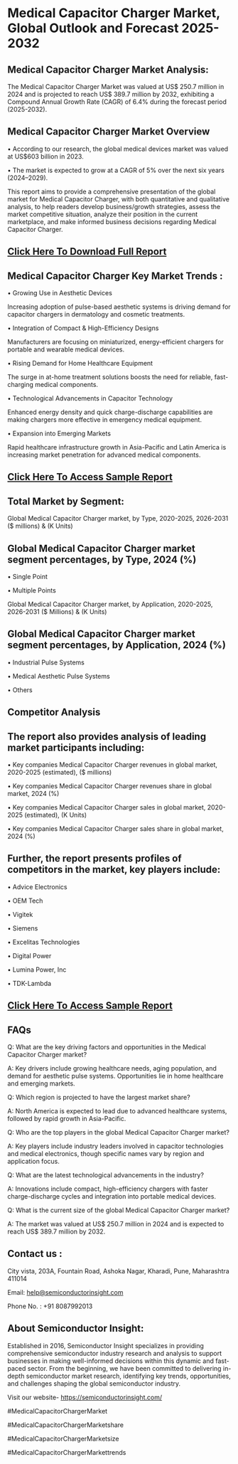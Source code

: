 Medical Capacitor Charger Market, Global Outlook and Forecast 2025-2032
=
Medical Capacitor Charger Market Analysis:
-
The Medical Capacitor Charger Market was valued at US$ 250.7 million in 2024 and is projected to reach US$ 389.7 million by 2032, exhibiting a Compound Annual Growth Rate (CAGR) of 6.4% during the forecast period (2025-2032).

Medical Capacitor Charger Market Overview
-
•	According to our research, the global medical devices market was valued at US$603 billion in 2023.

•	The market is expected to grow at a CAGR of 5% over the next six years (2024–2029).

This report aims to provide a comprehensive presentation of the global market for Medical Capacitor Charger, with both quantitative and qualitative analysis, to help readers develop business/growth strategies, assess the market competitive situation, analyze their position in the current marketplace, and make informed business decisions regarding Medical Capacitor Charger. 

[Click Here To Download Full Report](https://semiconductorinsight.com/report/medical-capacitor-charger-market/)
-
Medical Capacitor Charger Key Market Trends  :
-
•	Growing Use in Aesthetic Devices

Increasing adoption of pulse-based aesthetic systems is driving demand for capacitor chargers in dermatology and cosmetic treatments.

•	Integration of Compact & High-Efficiency Designs

Manufacturers are focusing on miniaturized, energy-efficient chargers for portable and wearable medical devices.

•	Rising Demand for Home Healthcare Equipment

The surge in at-home treatment solutions boosts the need for reliable, fast-charging medical components.

•	Technological Advancements in Capacitor Technology

Enhanced energy density and quick charge-discharge capabilities are making chargers more effective in emergency medical equipment.

•	Expansion into Emerging Markets

Rapid healthcare infrastructure growth in Asia-Pacific and Latin America is increasing market penetration for advanced medical components.

[Click Here To Access Sample Report](https://semiconductorinsight.com/download-sample-report/?product_id=88183)
-
Total Market by Segment:
-
Global Medical Capacitor Charger market, by Type, 2020-2025, 2026-2031 ($ millions) & (K Units)

Global Medical Capacitor Charger market segment percentages, by Type, 2024 (%)
-
•	Single Point

•	Multiple Points

Global Medical Capacitor Charger market, by Application, 2020-2025, 2026-2031 ($ Millions) & (K Units)

Global Medical Capacitor Charger market segment percentages, by Application, 2024 (%)
-
•	Industrial Pulse Systems

•	Medical Aesthetic Pulse Systems

•	Others

Competitor Analysis
-
The report also provides analysis of leading market participants including:
-
•	Key companies Medical Capacitor Charger revenues in global market, 2020-2025 (estimated), ($ millions)

•	Key companies Medical Capacitor Charger revenues share in global market, 2024 (%)

•	Key companies Medical Capacitor Charger sales in global market, 2020-2025 (estimated), (K Units)

•	Key companies Medical Capacitor Charger sales share in global market, 2024 (%)

Further, the report presents profiles of competitors in the market, key players include:
-
•	Advice Electronics

•	OEM Tech

•	Vigitek

•	Siemens

•	Excelitas Technologies

•	Digital Power

•	Lumina Power, Inc

•	TDK-Lambda

[Click Here To Access Sample Report](https://semiconductorinsight.com/download-sample-report/?product_id=88183)
-
FAQs
-
Q: What are the key driving factors and opportunities in the Medical Capacitor Charger market?

A: Key drivers include growing healthcare needs, aging population, and demand for aesthetic pulse systems. Opportunities lie in home healthcare and emerging markets.

Q: Which region is projected to have the largest market share?

A: North America is expected to lead due to advanced healthcare systems, followed by rapid growth in Asia-Pacific.

Q: Who are the top players in the global Medical Capacitor Charger market?

A: Key players include industry leaders involved in capacitor technologies and medical electronics, though specific names vary by region and application focus.

Q: What are the latest technological advancements in the industry?

A: Innovations include compact, high-efficiency chargers with faster charge-discharge cycles and integration into portable medical devices.

Q: What is the current size of the global Medical Capacitor Charger market?

A: The market was valued at US$ 250.7 million in 2024 and is expected to reach US$ 389.7 million by 2032.

Contact us : 
-
City vista, 203A, Fountain Road, Ashoka Nagar, Kharadi, Pune, Maharashtra 411014

Email: help@semiconductorinsight.com

Phone No. : +91 8087992013

About Semiconductor Insight:
-
Established in 2016, Semiconductor Insight specializes in providing comprehensive semiconductor industry research and analysis to support businesses in making well-informed decisions within this dynamic and fast-paced sector. From the beginning, we have been committed to delivering in-depth semiconductor market research, identifying key trends, opportunities, and challenges shaping the global semiconductor industry.

Visit our website- https://semiconductorinsight.com/

#MedicalCapacitorChargerMarket 

#MedicalCapacitorChargerMarketshare

#MedicalCapacitorChargerMarketsize

#MedicalCapacitorChargerMarkettrends 
 
 

